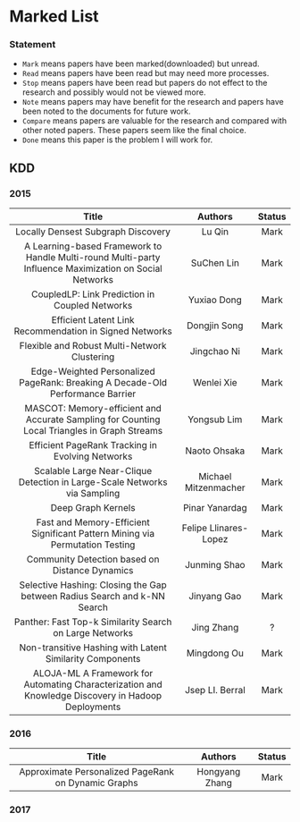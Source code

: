 # Marked List

### Statement
- `Mark` means papers have been marked(downloaded) but unread.
- `Read` means papers have been read but may need more processes.
- `Stop` means papers have been read but papers do not effect to the research and possibly would not be viewed more.
- `Note` means papers may have benefit for the research and papers have been noted to the documents for future work.
- `Compare` means papers are valuable for the research and compared with other noted papers. These papers seem like the final choice.
- `Done` means this paper is the problem I will work for.

## KDD

### 2015
| Title | Authors | Status |
| :---: | :-----: | :----: |
| Locally Densest Subgraph Discovery | Lu Qin | Mark |
| A Learning-based Framework to Handle Multi-round Multi-party Influence Maximization on Social Networks | SuChen Lin | Mark |
| CoupledLP: Link Prediction in Coupled Networks | Yuxiao Dong | Mark |
| Efficient Latent Link Recommendation in Signed Networks | Dongjin Song | Mark |
| Flexible and Robust Multi-Network Clustering | Jingchao Ni | Mark |
| Edge-Weighted Personalized PageRank: Breaking A Decade-Old Performance Barrier | Wenlei Xie | Mark |
| MASCOT: Memory-efficient and Accurate Sampling for Counting Local Triangles in Graph Streams | Yongsub Lim | Mark |
| Efficient PageRank Tracking in Evolving Networks | Naoto Ohsaka | Mark |
| Scalable Large Near-Clique Detection in Large-Scale Networks via Sampling | Michael Mitzenmacher | Mark |
| Deep Graph Kernels | Pinar Yanardag | Mark |
| Fast and Memory-Efficient Significant Pattern Mining via Permutation Testing | Felipe Llinares-Lopez | Mark |
| Community Detection based on Distance Dynamics | Junming Shao | Mark |
| Selective Hashing: Closing the Gap between Radius Search and k-NN Search | Jinyang Gao | Mark |
| Panther: Fast Top-k Similarity Search on Large Networks | Jing Zhang | ? |
| Non-transitive Hashing with Latent Similarity Components | Mingdong Ou | Mark |
| ALOJA-ML A Framework for Automating Characterization and Knowledge Discovery in Hadoop Deployments | Jsep LI. Berral | Mark |

### 2016
| Title | Authors | Status |
| :---: | :-----: | :----: |
| Approximate Personalized PageRank on Dynamic Graphs | Hongyang Zhang | Mark |

### 2017